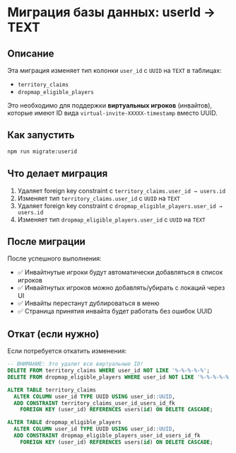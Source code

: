 # Миграция базы данных: userId → TEXT

## Описание
Эта миграция изменяет тип колонки `user_id` с `UUID` на `TEXT` в таблицах:
- `territory_claims`
- `dropmap_eligible_players`

Это необходимо для поддержки **виртуальных игроков** (инвайтов), которые имеют ID вида `virtual-invite-XXXXX-timestamp` вместо UUID.

## Как запустить

```bash
npm run migrate:userid
```

## Что делает миграция

1. Удаляет foreign key constraint с `territory_claims.user_id → users.id`
2. Изменяет тип `territory_claims.user_id` с `UUID` на `TEXT`
3. Удаляет foreign key constraint с `dropmap_eligible_players.user_id → users.id`
4. Изменяет тип `dropmap_eligible_players.user_id` с `UUID` на `TEXT`

## После миграции

После успешного выполнения:
- ✅ Инвайтнутые игроки будут автоматически добавляться в список игроков
- ✅ Инвайтнутых игроков можно добавлять/убирать с локаций через UI
- ✅ Инвайты перестанут дублироваться в меню
- ✅ Страница принятия инвайта будет работать без ошибок UUID

## Откат (если нужно)

Если потребуется откатить изменения:

```sql
-- ВНИМАНИЕ: Это удалит все виртуальные ID!
DELETE FROM territory_claims WHERE user_id NOT LIKE '%-%-%-%-%';
DELETE FROM dropmap_eligible_players WHERE user_id NOT LIKE '%-%-%-%-%';

ALTER TABLE territory_claims
  ALTER COLUMN user_id TYPE UUID USING user_id::UUID,
  ADD CONSTRAINT territory_claims_user_id_users_id_fk
    FOREIGN KEY (user_id) REFERENCES users(id) ON DELETE CASCADE;

ALTER TABLE dropmap_eligible_players
  ALTER COLUMN user_id TYPE UUID USING user_id::UUID,
  ADD CONSTRAINT dropmap_eligible_players_user_id_users_id_fk
    FOREIGN KEY (user_id) REFERENCES users(id) ON DELETE CASCADE;
```
